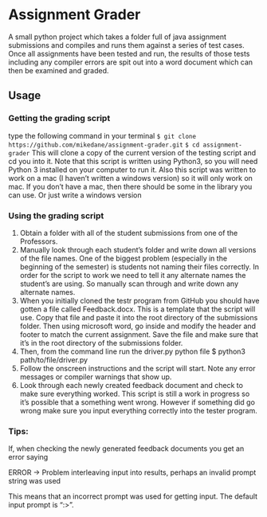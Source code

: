 # Assignment Grader

A small python project which takes a folder full of java assignment submissions and compiles and runs them against a series of test cases. Once all assignments have been tested and run, the results of those tests including any compiler errors are spit out into a word document which can then be examined and graded. 

## Usage

### Getting the grading script

type the following command in your terminal
	```$ git clone https://github.com/mikedane/assignment-grader.git```
	```$ cd assignment-grader```
This will clone a copy of the current version of the testing script and cd you into it. Note that this script is written using Python3, so you will need Python 3 installed on your computer to run it. Also this script was written to work on a mac (I haven’t written a windows version) so it will only work on mac. If you don’t have a mac, then there should be some in the library you can use. Or just write a windows version

### Using the grading script

1. Obtain a folder with all of the student submissions from one of the Professors. 
2. Manually look through each student’s folder and write down all versions of the file names. One of the biggest problem (especially in the beginning of the semester) is students not naming their files correctly. In order for the script to work we need to tell it any alternate names the student’s are using. So manually scan through and write down any alternate names. 
3. When you initially cloned the testr program from GitHub you should have gotten a file called Feedback.docx. This is a template that the script will use. Copy that file and paste it into the root directory of the submissions folder. Then using microsoft word, go inside and modify the header and footer to match the current assignment. Save the file and make sure that it’s in the root directory of the submissions folder. 
4. Then, from the command line run the driver.py python file
	$ python3 path/to/file/driver.py
5. Follow the onscreen instructions and the script will start. Note any error messages or compiler warnings that show up. 
6. Look through each newly created feedback document and check to make sure everything worked. This script is still a work in progress so it’s possible that a something went wrong. However if something did go wrong make sure you input everything correctly into the tester program. 


### Tips:

If, when checking the newly generated feedback documents you get an error saying 

ERROR -> Problem interleaving input into results, perhaps an invalid prompt string was used

This means that an incorrect prompt was used for getting input. The default input prompt is “:>”. 


